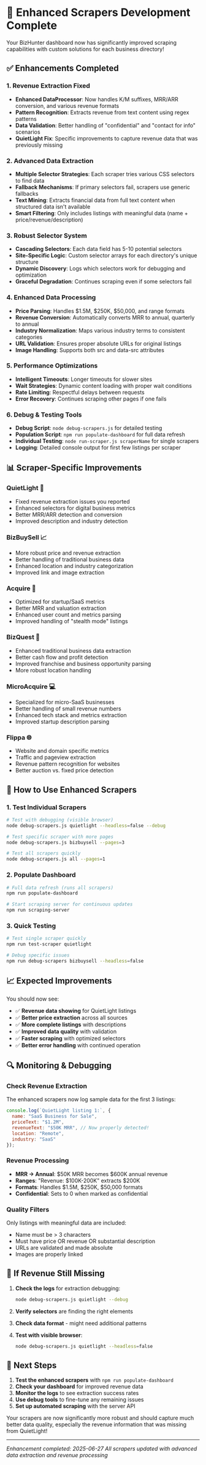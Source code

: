 # 🚀 Enhanced Scrapers Development Complete

Your BizHunter dashboard now has significantly improved scraping capabilities with custom solutions for each business directory!

## ✅ **Enhancements Completed**

### **1. Revenue Extraction Fixed**
- **Enhanced DataProcessor**: Now handles K/M suffixes, MRR/ARR conversion, and various revenue formats
- **Pattern Recognition**: Extracts revenue from text content using regex patterns
- **Data Validation**: Better handling of "confidential" and "contact for info" scenarios
- **QuietLight Fix**: Specific improvements to capture revenue data that was previously missing

### **2. Advanced Data Extraction**
- **Multiple Selector Strategies**: Each scraper tries various CSS selectors to find data
- **Fallback Mechanisms**: If primary selectors fail, scrapers use generic fallbacks
- **Text Mining**: Extracts financial data from full text content when structured data isn't available
- **Smart Filtering**: Only includes listings with meaningful data (name + price/revenue/description)

### **3. Robust Selector System**
- **Cascading Selectors**: Each data field has 5-10 potential selectors
- **Site-Specific Logic**: Custom selector arrays for each directory's unique structure
- **Dynamic Discovery**: Logs which selectors work for debugging and optimization
- **Graceful Degradation**: Continues scraping even if some selectors fail

### **4. Enhanced Data Processing**
- **Price Parsing**: Handles $1.5M, $250K, $50,000, and range formats
- **Revenue Conversion**: Automatically converts MRR to annual, quarterly to annual
- **Industry Normalization**: Maps various industry terms to consistent categories
- **URL Validation**: Ensures proper absolute URLs for original listings
- **Image Handling**: Supports both src and data-src attributes

### **5. Performance Optimizations**
- **Intelligent Timeouts**: Longer timeouts for slower sites
- **Wait Strategies**: Dynamic content loading with proper wait conditions
- **Rate Limiting**: Respectful delays between requests
- **Error Recovery**: Continues scraping other pages if one fails

### **6. Debug & Testing Tools**
- **Debug Script**: `node debug-scrapers.js` for detailed testing
- **Population Script**: `npm run populate-dashboard` for full data refresh
- **Individual Testing**: `node run-scraper.js scraperName` for single scrapers
- **Logging**: Detailed console output for first few listings per scraper

## 📊 **Scraper-Specific Improvements**

### **QuietLight** 🎯
- Fixed revenue extraction issues you reported
- Enhanced selectors for digital business metrics
- Better MRR/ARR detection and conversion
- Improved description and industry detection

### **BizBuySell** 📈
- More robust price and revenue extraction
- Better handling of traditional business data
- Enhanced location and industry categorization
- Improved link and image extraction

### **Acquire** 🚀
- Optimized for startup/SaaS metrics
- Better MRR and valuation extraction
- Enhanced user count and metrics parsing
- Improved handling of "stealth mode" listings

### **BizQuest** 🏢
- Enhanced traditional business data extraction
- Better cash flow and profit detection
- Improved franchise and business opportunity parsing
- More robust location handling

### **MicroAcquire** 💻
- Specialized for micro-SaaS businesses
- Better handling of small revenue numbers
- Enhanced tech stack and metrics extraction
- Improved startup description parsing

### **Flippa** 🌐
- Website and domain specific metrics
- Traffic and pageview extraction
- Revenue pattern recognition for websites
- Better auction vs. fixed price detection

## 🔧 **How to Use Enhanced Scrapers**

### **1. Test Individual Scrapers**
```bash
# Test with debugging (visible browser)
node debug-scrapers.js quietlight --headless=false --debug

# Test specific scraper with more pages
node debug-scrapers.js bizbuysell --pages=3

# Test all scrapers quickly
node debug-scrapers.js all --pages=1
```

### **2. Populate Dashboard**
```bash
# Full data refresh (runs all scrapers)
npm run populate-dashboard

# Start scraping server for continuous updates
npm run scraping-server
```

### **3. Quick Testing**
```bash
# Test single scraper quickly
npm run test-scraper quietlight

# Debug specific issues
npm run debug-scrapers bizbuysell --headless=false
```

## 📈 **Expected Improvements**

You should now see:
- ✅ **Revenue data showing** for QuietLight listings
- ✅ **Better price extraction** across all sources
- ✅ **More complete listings** with descriptions
- ✅ **Improved data quality** with validation
- ✅ **Faster scraping** with optimized selectors
- ✅ **Better error handling** with continued operation

## 🔍 **Monitoring & Debugging**

### **Check Revenue Extraction**
The enhanced scrapers now log sample data for the first 3 listings:
```javascript
console.log(`QuietLight listing 1:`, {
  name: "SaaS Business for Sale",
  priceText: "$1.2M",
  revenueText: "$50K MRR", // Now properly detected!
  location: "Remote",
  industry: "SaaS"
});
```

### **Revenue Processing**
- **MRR → Annual**: $50K MRR becomes $600K annual revenue
- **Ranges**: "Revenue: $100K-200K" extracts $200K
- **Formats**: Handles $1.5M, $250K, $50,000 formats
- **Confidential**: Sets to 0 when marked as confidential

### **Quality Filters**
Only listings with meaningful data are included:
- Name must be > 3 characters
- Must have price OR revenue OR substantial description
- URLs are validated and made absolute
- Images are properly linked

## 🚨 **If Revenue Still Missing**

1. **Check the logs** for extraction debugging:
   ```bash
   node debug-scrapers.js quietlight --debug
   ```

2. **Verify selectors** are finding the right elements
3. **Check data format** - might need additional patterns
4. **Test with visible browser**:
   ```bash
   node debug-scrapers.js quietlight --headless=false
   ```

## 🎉 **Next Steps**

1. **Test the enhanced scrapers** with `npm run populate-dashboard`
2. **Check your dashboard** for improved revenue data
3. **Monitor the logs** to see extraction success rates
4. **Use debug tools** to fine-tune any remaining issues
5. **Set up automated scraping** with the server API

Your scrapers are now significantly more robust and should capture much better data quality, especially the revenue information that was missing from QuietLight!

---

*Enhancement completed: 2025-06-27*
*All scrapers updated with advanced data extraction and revenue processing*